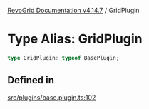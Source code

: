 [RevoGrid Documentation v4.14.7](README.md) / GridPlugin

# Type Alias: GridPlugin

```ts
type GridPlugin: typeof BasePlugin;
```

## Defined in

[src/plugins/base.plugin.ts:102](https://github.com/revolist/revogrid/blob/1dd2182aeba2c7ed876161836e4edd5b0fccb479/src/plugins/base.plugin.ts#L102)
